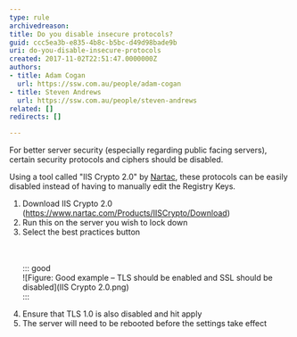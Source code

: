 ```yaml
---
type: rule
archivedreason: 
title: Do you disable insecure protocols?
guid: ccc5ea3b-e835-4b8c-b5bc-d49d98bade9b
uri: do-you-disable-insecure-protocols
created: 2017-11-02T22:51:47.0000000Z
authors:
- title: Adam Cogan
  url: https://ssw.com.au/people/adam-cogan
- title: Steven Andrews
  url: https://ssw.com.au/people/steven-andrews
related: []
redirects: []

---
```


For better server security (especially regarding public facing servers), certain security protocols and ciphers should be disabled.


<!--endintro-->

Using a tool called "IIS Crypto 2.0" by     [Nartac](https://www.nartac.com/Products/IISCrypto), these protocols can be easily disabled instead of having to manually edit the Registry Keys.

1. Download IIS Crypto 2.0 (https://www.nartac.com/Products/IISCrypto/Download)
2. Run this on the server you wish to lock down
3. Select the best practices button <br>      <dl class="goodImage"><br><br>::: good  <br>![Figure: Good example – TLS should be enabled and SSL should be disabled](IIS Crypto 2.0.png)  <br>:::<br></dl>
4. Ensure that TLS 1.0 is also disabled and hit apply <br>
5. The server will need to be rebooted before the settings take effect
